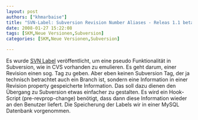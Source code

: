 ```yaml
---
layout: post
authors: ["khmarbaise"]
title: "SVN-Label: Subversion Revision Number Aliases - Releas 1.1 beta"
date: 2008-01-27 15:22:08
tags: [SKM,Neue Versionen,Subversion]
categories: [SKM,Neue Versionen,Subversion]

---
```

Es wurde <a href="http://svnlabel.remynet.org/"  title="SVN Label">SVN Label</a> veröffentlicht, um eine pseudo Funktionalität in Subversion, wie in CVS vorhanden zu emulieren. Es geht darum, einer Revision einen sog. Tag zu geben. Aber eben keinen Subversion Tag, der ja technisch betrachtet auch ein Branch ist, sondern eine Information in einer Revision property gespeicherte Information. Das soll dazu dienen den Übergang zu Subversion etwas einfacher zu gestalten. Es wird ein Hook-Script (pre-revprop-change) benötigt, dass dann diese Information wieder an den Benutzer liefert. Die Speicherung der Labels wir in einer MySQL Datenbank vorgenommen.
